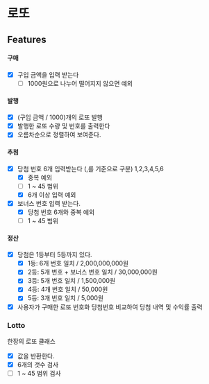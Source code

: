 # 로또

## Features

#### 구매

- [x] 구입 금액을 입력 받는다
  - [ ] 1000원으로 나누어 떨어지지 않으면 예외

#### 발행

- [x] (구입 금액 / 1000)개의 로또 발행
- [x] 발행한 로또 수량 및 번호를 출력한다
- [x] 오름차순으로 정렬하여 보여준다.

#### 추첨

- [x] 당첨 번호 6개 입력받는다 (,를 기준으로 구분) 1,2,3,4,5,6
  - [x] 중복 예외
  - [ ] 1 ~ 45 범위
  - [x] 6개 이상 입력 예외
- [x] 보너스 번호 입력 받는다.
  - [x] 당첨 번호 6개와 중복 예외
  - [ ] 1 ~ 45 범위

#### 정산

- [x] 당첨은 1등부터 5등까지 있다.
  - [x] 1등: 6개 번호 일치 / 2,000,000,000원
  - [x] 2등: 5개 번호 + 보너스 번호 일치 / 30,000,000원
  - [x] 3등: 5개 번호 일치 / 1,500,000원
  - [x] 4등: 4개 번호 일치 / 50,000원
  - [x] 5등: 3개 번호 일치 / 5,000원
- [x] 사용자가 구매한 로또 번호화 당첨번호 비교하여 당첨 내역 및 수익률 출력

### Lotto

한장의 로또 클래스

- [x] 값을 반환한다.
- [x] 6개의 갯수 검사
- [ ] 1 ~ 45 범위 검사
